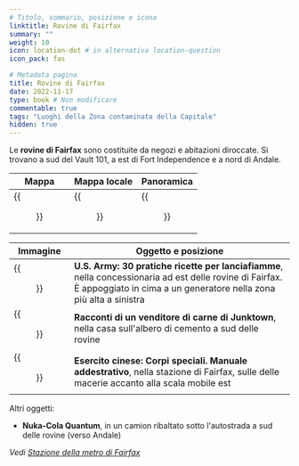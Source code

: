 ```yaml
---
# Titolo, sommario, posizione e icona
linktitle: Rovine di Fairfax
summary: ""
weight: 10
icon: location-dot # in alternativa location-question
icon_pack: fas

# Metadata pagina
title: Rovine di Fairfax
date: 2022-11-17
type: book # Non modificare
commentable: true
tags: "Luoghi della Zona contaminata della Capitale"
hidden: true
---
```


<div class="fo3">


Le **rovine di Fairfax** sono costituite da negozi e abitazioni diroccate. Si trovano a sud del Vault 101, a est di Fort Independence e a nord di Andale. 


| Mappa                                     | Mappa locale                                  | Panoramica                            |
| ----------------------------------------- | --------------------------------------------- | ------------------------------------- |
| {{<figure src="fo3/Fairfax_Ruins_loc.webp">}} | {{<figure src="fo3/Fairfax_Ruins_loc_map.webp">}} | {{<figure src="fo3/Fairfax_Ruins.webp">}} |

| Immagine                                                                    | Oggetto e posizione                                                                                                                                                           |
| --------------------------------------------------------------------------- | ----------------------------------------------------------------------------------------------------------------------------------------------------------------------------- |
| {{<figure src="fo3/US_Army_HFR_car_dealership.webp">}}                          | **U.S. Army: 30 pratiche ricette per lanciafiamme**, nella concessionaria ad est delle rovine di Fairfax. È appoggiato in cima a un generatore nella zona più alta a sinistra |
| {{<figure src="fo3/Concrete_treehouse_Tales_of_a_Junktown_Jerky_Vendor.webp">}} | **Racconti di un venditore di carne di Junktown**, nella casa sull'albero di cemento a sud delle rovine                                                                       |
| {{<figure src="fo3/FO3_CA_SOTM_Fairfax_metro.webp">}}                           | **Esercito cinese: Corpi speciali. Manuale addestrativo**, nella stazione di Fairfax, sulle delle macerie accanto alla scala mobile est                                         |

Altri oggetti:
- **Nuka-Cola Quantum**, in un camion ribaltato sotto l'autostrada a sud delle rovine (verso Andale)

*Vedi [Stazione della metro di Fairfax](../capitale#stazione-della-metro-di-fairfax)*

</div>